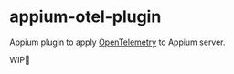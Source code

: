 # appium-otel-plugin

Appium plugin to apply [OpenTelemetry](https://opentelemetry.io/) to Appium server.

WIP🐶
